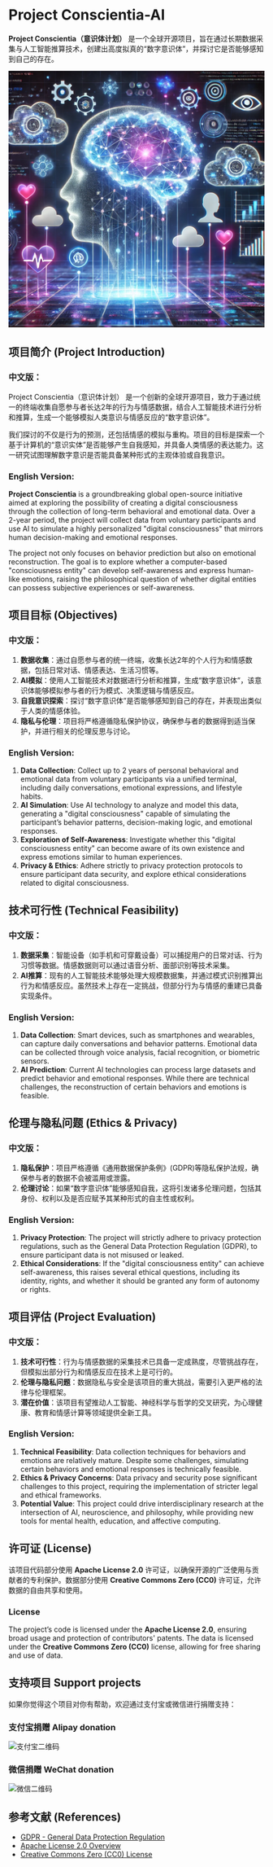 
# Project Conscientia-AI

**Project Conscientia（意识体计划）** 是一个全球开源项目，旨在通过长期数据采集与人工智能推算技术，创建出高度拟真的“数字意识体”，并探讨它是否能够感知到自己的存在。

![Digital Consciousness Simulation](./image.png)

## 项目简介 (Project Introduction)

### 中文版：

Project Conscientia（意识体计划） 是一个创新的全球开源项目，致力于通过统一的终端收集自愿参与者长达2年的行为与情感数据，结合人工智能技术进行分析和推算，生成一个能够模拟人类意识与情感反应的“数字意识体”。

我们探讨的不仅是行为的预测，还包括情感的模拟与重构。项目的目标是探索一个基于计算机的“意识实体”是否能够产生自我感知，并具备人类情感的表达能力。这一研究试图理解数字意识是否能具备某种形式的主观体验或自我意识。

### English Version:

**Project Conscientia** is a groundbreaking global open-source initiative aimed at exploring the possibility of creating a digital consciousness through the collection of long-term behavioral and emotional data. Over a 2-year period, the project will collect data from voluntary participants and use AI to simulate a highly personalized "digital consciousness" that mirrors human decision-making and emotional responses.

The project not only focuses on behavior prediction but also on emotional reconstruction. The goal is to explore whether a computer-based "consciousness entity" can develop self-awareness and express human-like emotions, raising the philosophical question of whether digital entities can possess subjective experiences or self-awareness.

## 项目目标 (Objectives)

### 中文版：

1. **数据收集**：通过自愿参与者的统一终端，收集长达2年的个人行为和情感数据，包括日常对话、情感表达、生活习惯等。
2. **AI模拟**：使用人工智能技术对数据进行分析和推算，生成“数字意识体”，该意识体能够模拟参与者的行为模式、决策逻辑与情感反应。
3. **自我意识探索**：探讨“数字意识体”是否能够感知到自己的存在，并表现出类似于人类的情感体验。
4. **隐私与伦理**：项目将严格遵循隐私保护协议，确保参与者的数据得到适当保护，并进行相关的伦理反思与讨论。

### English Version:

1. **Data Collection**: Collect up to 2 years of personal behavioral and emotional data from voluntary participants via a unified terminal, including daily conversations, emotional expressions, and lifestyle habits.
2. **AI Simulation**: Use AI technology to analyze and model this data, generating a "digital consciousness" capable of simulating the participant’s behavior patterns, decision-making logic, and emotional responses.
3. **Exploration of Self-Awareness**: Investigate whether this "digital consciousness entity" can become aware of its own existence and express emotions similar to human experiences.
4. **Privacy & Ethics**: Adhere strictly to privacy protection protocols to ensure participant data security, and explore ethical considerations related to digital consciousness.

## 技术可行性 (Technical Feasibility)

### 中文版：

1. **数据采集**：智能设备（如手机和可穿戴设备）可以捕捉用户的日常对话、行为习惯等数据。情感数据则可以通过语音分析、面部识别等技术采集。
2. **AI推算**：现有的人工智能技术能够处理大规模数据集，并通过模式识别推算出行为和情感反应。虽然技术上存在一定挑战，但部分行为与情感的重建已具备实现条件。

### English Version:

1. **Data Collection**: Smart devices, such as smartphones and wearables, can capture daily conversations and behavior patterns. Emotional data can be collected through voice analysis, facial recognition, or biometric sensors.
2. **AI Prediction**: Current AI technologies can process large datasets and predict behavior and emotional responses. While there are technical challenges, the reconstruction of certain behaviors and emotions is feasible.

## 伦理与隐私问题 (Ethics & Privacy)

### 中文版：

1. **隐私保护**：项目严格遵循《通用数据保护条例》(GDPR)等隐私保护法规，确保参与者的数据不会被滥用或泄露。
2. **伦理讨论**：如果“数字意识体”能够感知自我，这将引发诸多伦理问题，包括其身份、权利以及是否应赋予其某种形式的自主性或权利。

### English Version:

1. **Privacy Protection**: The project will strictly adhere to privacy protection regulations, such as the General Data Protection Regulation (GDPR), to ensure participant data is not misused or leaked.
2. **Ethical Considerations**: If the "digital consciousness entity" can achieve self-awareness, this raises several ethical questions, including its identity, rights, and whether it should be granted any form of autonomy or rights.

## 项目评估 (Project Evaluation)

### 中文版：

1. **技术可行性**：行为与情感数据的采集技术已具备一定成熟度，尽管挑战存在，但模拟出部分行为和情感反应在技术上是可行的。
2. **伦理与隐私问题**：数据隐私与安全是该项目的重大挑战，需要引入更严格的法律与伦理框架。
3. **潜在价值**：该项目有望推动人工智能、神经科学与哲学的交叉研究，为心理健康、教育和情感计算等领域提供全新工具。

### English Version:

1. **Technical Feasibility**: Data collection techniques for behaviors and emotions are relatively mature. Despite some challenges, simulating certain behaviors and emotional responses is technically feasible.
2. **Ethics & Privacy Concerns**: Data privacy and security pose significant challenges to this project, requiring the implementation of stricter legal and ethical frameworks.
3. **Potential Value**: This project could drive interdisciplinary research at the intersection of AI, neuroscience, and philosophy, while providing new tools for mental health, education, and affective computing.

## 许可证 (License)

该项目代码部分使用 **Apache License 2.0** 许可证，以确保开源的广泛使用与贡献者的专利保护。数据部分使用 **Creative Commons Zero (CC0)** 许可证，允许数据的自由共享和使用。

### License

The project’s code is licensed under the **Apache License 2.0**, ensuring broad usage and protection of contributors' patents. The data is licensed under the **Creative Commons Zero (CC0)** license, allowing for free sharing and use of data.

## 支持项目  Support projects

如果你觉得这个项目对你有帮助，欢迎通过支付宝或微信进行捐赠支持：

### 支付宝捐赠   Alipay donation

![支付宝二维码](./path_to_your_alipay_qr_code_image.png)

### 微信捐赠   WeChat donation

![微信二维码](./path_to_your_wechat_qr_code_image.png)


## 参考文献 (References)

- [GDPR - General Data Protection Regulation](https://gdpr.eu)
- [Apache License 2.0 Overview](https://www.apache.org/licenses/LICENSE-2.0)
- [Creative Commons Zero (CC0) License](https://creativecommons.org/share-your-work/public-domain/cc0)
